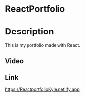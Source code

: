 # ReactPortfolio

# Description

This is my portfolio made with React.

## Video

## Link

https://ReactportfolioKyle.netlify.app
